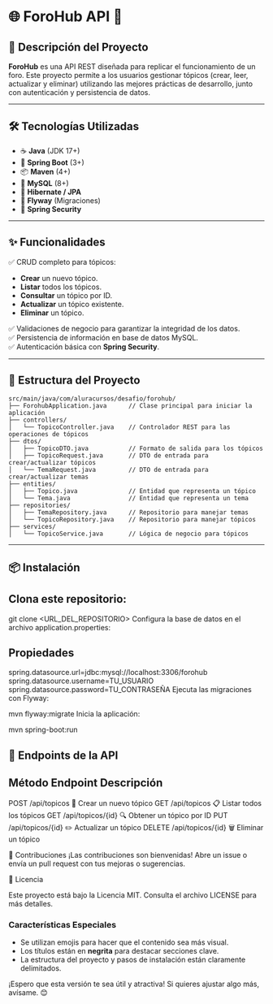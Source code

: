# 🌐 **ForoHub API** 🚀

## 📖 **Descripción del Proyecto**
**ForoHub** es una API REST diseñada para replicar el funcionamiento de un foro. Este proyecto permite a los usuarios gestionar tópicos (crear, leer, actualizar y eliminar) utilizando las mejores prácticas de desarrollo, junto con autenticación y persistencia de datos.

---

## 🛠️ **Tecnologías Utilizadas**
- ☕ **Java** (JDK 17+)
- 🌱 **Spring Boot** (3+)
- 📦 **Maven** (4+)
- 🐬 **MySQL** (8+)
- 📜 **Hibernate / JPA**
- 🦋 **Flyway** (Migraciones)
- 🔐 **Spring Security**

---

## ✨ **Funcionalidades**
✅ CRUD completo para tópicos:  
  - **Crear** un nuevo tópico.  
  - **Listar** todos los tópicos.  
  - **Consultar** un tópico por ID.  
  - **Actualizar** un tópico existente.  
  - **Eliminar** un tópico.

✅ Validaciones de negocio para garantizar la integridad de los datos.  
✅ Persistencia de información en base de datos MySQL.  
✅ Autenticación básica con **Spring Security**.  

---

## 📂 **Estructura del Proyecto**
```plaintext
src/main/java/com/aluracursos/desafio/forohub/
├── ForohubApplication.java      // Clase principal para iniciar la aplicación
├── controllers/
│   └── TopicoController.java    // Controlador REST para las operaciones de tópicos
├── dtos/
│   ├── TopicoDTO.java           // Formato de salida para los tópicos
│   ├── TopicoRequest.java       // DTO de entrada para crear/actualizar tópicos
│   └── TemaRequest.java         // DTO de entrada para crear/actualizar temas
├── entities/
│   ├── Topico.java              // Entidad que representa un tópico
│   └── Tema.java                // Entidad que representa un tema
├── repositories/
│   ├── TemaRepository.java      // Repositorio para manejar temas
│   └── TopicoRepository.java    // Repositorio para manejar tópicos
├── services/
│   └── TopicoService.java       // Lógica de negocio para tópicos
```



---


##  📦 **Instalación**
## Clona este repositorio:


git clone <URL_DEL_REPOSITORIO>
Configura la base de datos en el archivo application.properties:

## **Propiedades**

spring.datasource.url=jdbc:mysql://localhost:3306/forohub
spring.datasource.username=TU_USUARIO
spring.datasource.password=TU_CONTRASEÑA
Ejecuta las migraciones con Flyway:

mvn flyway:migrate
Inicia la aplicación:

mvn spring-boot:run


## 🔗 **Endpoints de la API**


## Método	Endpoint	Descripción
POST	/api/topicos	📝 Crear un nuevo tópico
GET	/api/topicos	📋 Listar todos los tópicos
GET	/api/topicos/{id}	🔍 Obtener un tópico por ID
PUT	/api/topicos/{id}	✏️ Actualizar un tópico
DELETE	/api/topicos/{id}	🗑️ Eliminar un tópico



🤝 Contribuciones
¡Las contribuciones son bienvenidas! Abre un issue o envía un pull request con tus mejoras o sugerencias.

📝 Licencia

Este proyecto está bajo la Licencia MIT. Consulta el archivo LICENSE para más detalles.


### Características Especiales
- Se utilizan emojis para hacer que el contenido sea más visual.
- Los títulos están en **negrita** para destacar secciones clave.
- La estructura del proyecto y pasos de instalación están claramente delimitados.

¡Espero que esta versión te sea útil y atractiva! Si quieres ajustar algo más, avísame. 😊
